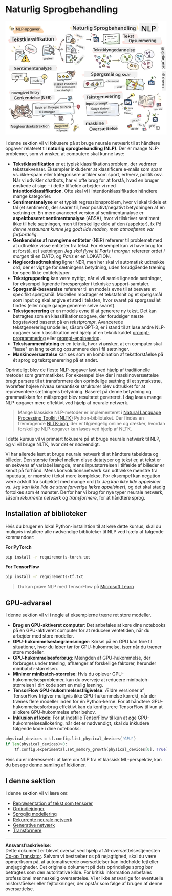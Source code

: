 <!--
CO_OP_TRANSLATOR_METADATA:
{
  "original_hash": "8ef02a9318257ea140ed3ed74442096d",
  "translation_date": "2025-08-28T15:51:00+00:00",
  "source_file": "lessons/5-NLP/README.md",
  "language_code": "da"
}
-->
# Naturlig Sprogbehandling

![Oversigt over NLP-opgaver i en doodle](../../../../translated_images/ai-nlp.b22dcb8ca4707ceaee8576db1c5f4089c8cac2f454e9e03ea554f07fda4556b8.da.png)

I denne sektion vil vi fokusere på at bruge neurale netværk til at håndtere opgaver relateret til **naturlig sprogbehandling (NLP)**. Der er mange NLP-problemer, som vi ønsker, at computere skal kunne løse:

* **Tekstklassifikation** er et typisk klassifikationsproblem, der vedrører tekstsekvenser. Eksempler inkluderer at klassificere e-mails som spam vs. ikke-spam eller kategorisere artikler som sport, erhverv, politik osv. Når vi udvikler chatbots, har vi ofte brug for at forstå, hvad en bruger ønskede at sige – i dette tilfælde arbejder vi med **intentionklassifikation**. Ofte skal vi i intentionklassifikation håndtere mange kategorier.
* **Sentimentanalyse** er et typisk regressionsproblem, hvor vi skal tildele et tal (et sentiment), der svarer til, hvor positivt/negativt betydningen af en sætning er. En mere avanceret version af sentimentanalyse er **aspektbaseret sentimentanalyse** (ABSA), hvor vi tilskriver sentiment ikke til hele sætningen, men til forskellige dele af den (aspekter), fx *På denne restaurant kunne jeg godt lide maden, men atmosfæren var forfærdelig*.
* **Genkendelse af navngivne entiteter** (NER) refererer til problemet med at udtrække visse entiteter fra tekst. For eksempel kan vi have brug for at forstå, at i sætningen *Jeg skal flyve til Paris i morgen* refererer ordet *i morgen* til en DATO, og *Paris* er en LOKATION.  
* **Nøgleordsudtrækning** ligner NER, men her skal vi automatisk udtrække ord, der er vigtige for sætningens betydning, uden forudgående træning for specifikke entitetstyper.
* **Tekstgruppering** kan være nyttigt, når vi vil samle lignende sætninger, for eksempel lignende forespørgsler i tekniske support-samtaler.
* **Spørgsmål-besvarelse** refererer til en models evne til at besvare et specifikt spørgsmål. Modellen modtager et tekstafsnit og et spørgsmål som input og skal angive et sted i teksten, hvor svaret på spørgsmålet findes (eller nogle gange generere selve svaret).
* **Tekstgenerering** er en models evne til at generere ny tekst. Det kan betragtes som en klassifikationsopgave, der forudsiger næste bogstav/ord baseret på en *tekstprompt*. Avancerede tekstgenereringsmodeller, såsom GPT-3, er i stand til at løse andre NLP-opgaver som klassifikation ved hjælp af en teknik kaldet [prompt-programmering](https://towardsdatascience.com/software-3-0-how-prompting-will-change-the-rules-of-the-game-a982fbfe1e0) eller [prompt-engineering](https://medium.com/swlh/openai-gpt-3-and-prompt-engineering-dcdc2c5fcd29).
* **Tekstsammenfatning** er en teknik, hvor vi ønsker, at en computer skal "læse" en lang tekst og opsummere den i få sætninger.
* **Maskinoversættelse** kan ses som en kombination af tekstforståelse på ét sprog og tekstgenerering på et andet.

Oprindeligt blev de fleste NLP-opgaver løst ved hjælp af traditionelle metoder som grammatikker. For eksempel blev der i maskinoversættelse brugt parsere til at transformere den oprindelige sætning til et syntakstræ, hvorefter højere niveau semantiske strukturer blev udtrukket for at repræsentere sætningens betydning. Baseret på denne betydning og grammatikken for målsproget blev resultatet genereret. I dag løses mange NLP-opgaver mere effektivt ved hjælp af neurale netværk.

> Mange klassiske NLP-metoder er implementeret i [Natural Language Processing Toolkit (NLTK)](https://www.nltk.org) Python-biblioteket. Der findes en fremragende [NLTK-bog](https://www.nltk.org/book/), der er tilgængelig online og dækker, hvordan forskellige NLP-opgaver kan løses ved hjælp af NLTK.

I dette kursus vil vi primært fokusere på at bruge neurale netværk til NLP, og vi vil bruge NLTK, hvor det er nødvendigt.

Vi har allerede lært at bruge neurale netværk til at håndtere tabeldata og billeder. Den største forskel mellem disse datatyper og tekst er, at tekst er en sekvens af variabel længde, mens inputstørrelsen i tilfælde af billeder er kendt på forhånd. Mens konvolutionsnetværk kan udtrække mønstre fra inputdata, er mønstre i tekst mere komplekse. For eksempel kan negation være adskilt fra subjektet med mange ord (fx *Jeg kan ikke lide appelsiner* vs. *Jeg kan ikke lide de store farverige lækre appelsiner*), og det skal stadig fortolkes som ét mønster. Derfor har vi brug for nye typer neurale netværk, såsom *rekurrente netværk* og *transformere*, for at håndtere sprog.

## Installation af biblioteker

Hvis du bruger en lokal Python-installation til at køre dette kursus, skal du muligvis installere alle nødvendige biblioteker til NLP ved hjælp af følgende kommandoer:

**For PyTorch**  
```bash
pip install -r requirements-torch.txt
```  
**For TensorFlow**  
```bash
pip install -r requirements-tf.txt
```  

> Du kan prøve NLP med TensorFlow på [Microsoft Learn](https://docs.microsoft.com/learn/modules/intro-natural-language-processing-tensorflow/?WT.mc_id=academic-77998-cacaste)

## GPU-advarsel

I denne sektion vil vi i nogle af eksemplerne træne ret store modeller.
* **Brug en GPU-aktiveret computer**: Det anbefales at køre dine notebooks på en GPU-aktiveret computer for at reducere ventetiden, når du arbejder med store modeller.
* **GPU-hukommelsesbegrænsninger**: Kørsel på en GPU kan føre til situationer, hvor du løber tør for GPU-hukommelse, især når du træner store modeller.
* **GPU-hukommelsesforbrug**: Mængden af GPU-hukommelse, der forbruges under træning, afhænger af forskellige faktorer, herunder minibatch-størrelsen.
* **Minimer minibatch-størrelse**: Hvis du oplever GPU-hukommelsesproblemer, kan du overveje at reducere minibatch-størrelsen i din kode som en mulig løsning.
* **TensorFlow GPU-hukommelsesfrigivelse**: Ældre versioner af TensorFlow frigiver muligvis ikke GPU-hukommelse korrekt, når der trænes flere modeller inden for én Python-kerne. For at håndtere GPU-hukommelsesforbrug effektivt kan du konfigurere TensorFlow til kun at allokere GPU-hukommelse efter behov.
* **Inklusion af kode**: For at indstille TensorFlow til kun at øge GPU-hukommelsesallokering, når det er nødvendigt, skal du inkludere følgende kode i dine notebooks:

```python
physical_devices = tf.config.list_physical_devices('GPU') 
if len(physical_devices)>0:
    tf.config.experimental.set_memory_growth(physical_devices[0], True) 
```

Hvis du er interesseret i at lære om NLP fra et klassisk ML-perspektiv, kan du besøge [denne samling af lektioner](https://github.com/microsoft/ML-For-Beginners/tree/main/6-NLP).

## I denne sektion
I denne sektion vil vi lære om:

* [Repræsentation af tekst som tensorer](13-TextRep/README.md)
* [Ordindlejringer](14-Emdeddings/README.md)
* [Sproglig modellering](15-LanguageModeling/README.md)
* [Rekurrente neurale netværk](16-RNN/README.md)
* [Generative netværk](17-GenerativeNetworks/README.md)
* [Transformere](18-Transformers/README.md)

---

**Ansvarsfraskrivelse**:  
Dette dokument er blevet oversat ved hjælp af AI-oversættelsestjenesten [Co-op Translator](https://github.com/Azure/co-op-translator). Selvom vi bestræber os på nøjagtighed, skal du være opmærksom på, at automatiserede oversættelser kan indeholde fejl eller unøjagtigheder. Det originale dokument på dets oprindelige sprog bør betragtes som den autoritative kilde. For kritisk information anbefales professionel menneskelig oversættelse. Vi er ikke ansvarlige for eventuelle misforståelser eller fejltolkninger, der opstår som følge af brugen af denne oversættelse.